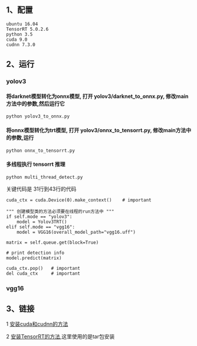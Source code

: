 ## 1、配置

    ubuntu 16.04
    TensorRT 5.0.2.6
    python 3.5
    cuda 9.0
    cudnn 7.3.0

## 2、运行

### yolov3

#### 将darknet模型转化为onnx模型, 打开 yolov3/darknet_to_onnx.py, 修改main方法中的参数,然后运行它
	python yolov3_to_onnx.py

#### 将onnx模型转化为trt模型, 打开 yolov3/onnx_to_tensorrt.py, 修改main方法中的参数,运行
	python onnx_to_tensorrt.py

#### 多线程执行 tensorrt 推理
	python multi_thread_detect.py

关键代码是 31行到43行的代码

	cuda_ctx = cuda.Device(0).make_context()    # important

    """ 创建模型类的方法必须要在线程的run方法中 """
    if self.mode == "yolov3":
        model = Yolov3TRT()
    elif self.mode == "vgg16":
        model = VGG16(overall_model_path="vgg16.uff")

    matrix = self.queue.get(block=True)

    # print detection info
    model.predict(matrix)

    cuda_ctx.pop()   # important
    del cuda_ctx     # important

### vgg16



## 3、链接
1 [安装cuda和cudnn的方法](https://blog.csdn.net/qq_20265187/article/details/89029011 "安装cuda和cudnn的方法")  

2 [安装TensorRT的方法](https://docs.nvidia.com/deeplearning/sdk/tensorrt-install-guide/#installing-tar "安装TensorRT的方法"),这里使用的是tar包安装 

